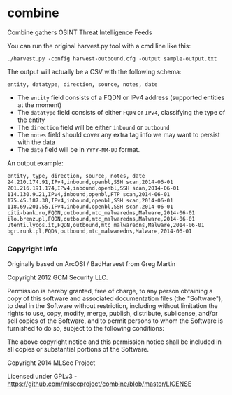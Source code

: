 combine
=======

Combine gathers OSINT Threat Intelligence Feeds

You can run the original harvest.py tool with a cmd line like this:

````
./harvest.py -config harvest-outbound.cfg -output sample-output.txt
`````

The output will actually be a CSV with the following schema:
```
entity, datatype, direction, source, notes, date
```
- The `entity` field consists of a FQDN or IPv4 address (supported entities at the moment)
- The `datatype` field consists of either `FQDN` or `IPv4`, classifying the type of the entity
- The `direction` field will be either `inbound` or `outbound`
- The `notes` field should cover any extra tag info we may want to persist with the data
- The `date` field will be in `YYYY-MM-DD` format.

An output example:
```
entity, type, direction, source, notes, date
24.210.174.91,IPv4,inbound,openbl,SSH scan,2014-06-01
201.216.191.174,IPv4,inbound,openbl,SSH scan,2014-06-01
114.130.9.21,IPv4,inbound,openbl,FTP scan,2014-06-01
175.45.187.30,IPv4,inbound,openbl,SSH scan,2014-06-01
118.69.201.55,IPv4,inbound,openbl,SSH scan,2014-06-01
citi-bank.ru,FQDN,outbound,mtc_malwaredns,Malware,2014-06-01
ilo.brenz.pl,FQDN,outbound,mtc_malwaredns,Malware,2014-06-01
utenti.lycos.it,FQDN,outbound,mtc_malwaredns,Malware,2014-06-01
bgr.runk.pl,FQDN,outbound,mtc_malwaredns,Malware,2014-06-01
```

### Copyright Info
Originally based on ArcOSI / BadHarvest from Greg Martin

Copyright 2012 GCM Security LLC.

Permission is hereby granted, free of charge, to any person obtaining a copy
of this software and associated documentation files (the "Software"), to deal
in the Software without restriction, including without limitation the rights
to use, copy, modify, merge, publish, distribute, sublicense, and/or sell
copies of the Software, and to permit persons to whom the Software is
furnished to do so, subject to the following conditions:

The above copyright notice and this permission notice shall be included in
all copies or substantial portions of the Software.

Copyright 2014 MLSec Project

Licensed under GPLv3 - https://github.com/mlsecproject/combine/blob/master/LICENSE
